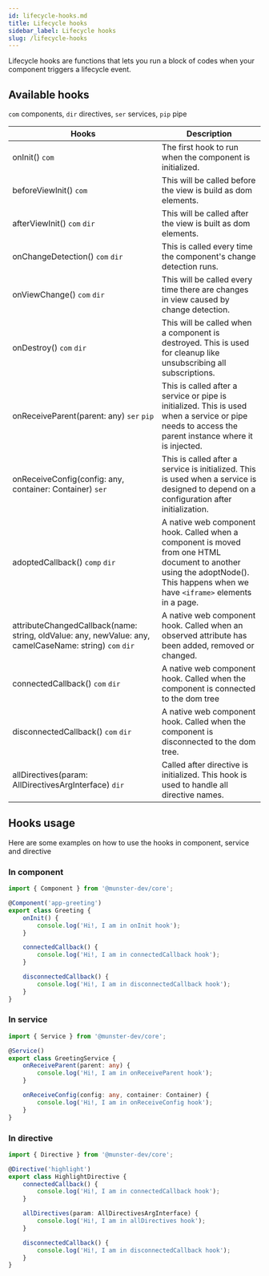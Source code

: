 ```yaml
---
id: lifecycle-hooks.md
title: Lifecycle hooks
sidebar_label: Lifecycle hooks
slug: /lifecycle-hooks
---
```


Lifecycle hooks are functions that lets you run a block of codes when your component triggers a lifecycle event.

## Available hooks

`com` components, `dir` directives, `ser` services, `pip` pipe

| Hooks                                                                         | Description |
| ---                                                                           | --- |
| onInit() `com`                                                          | The first hook to run when the component is initialized. |
| beforeViewInit() `com`                                                  | This will be called before the view is build as dom elements. |
| afterViewInit() `com` `dir`                                       | This will be called after the view is built as dom elements. |
| onChangeDetection() `com` `dir`                                   | This is called every time the component's change detection runs. |
| onViewChange() `com` `dir`                                        | This will be called every time there are changes in view caused by change detection. |
| onDestroy() `com` `dir`                                           | This will be called when a component is destroyed. This is used for cleanup like unsubscribing all subscriptions. |
| onReceiveParent(parent: any) `ser` `pip`                           | This is called after a service or pipe is initialized. This is used when a service or pipe needs to access the parent instance where it is injected. |
| onReceiveConfig(config: any, container: Container) `ser`                  | This is called after a service is initialized. This is used when a service is designed to depend on a configuration after initialization. |
| adoptedCallback() `comp` `dir`                                     | A native web component hook. Called when a component is moved from one HTML document to another using the adoptNode(). This happens when we have `<iframe>` elements in a page. |
| attributeChangedCallback(name: string, oldValue: any, newValue: any, camelCaseName: string) `com` `dir` | A native web component hook. Called when an observed attribute has been added, removed or changed. |
| connectedCallback() `com` `dir`                                   | A native web component hook. Called when the component is connected to the dom tree |
| disconnectedCallback() `com` `dir`                                | A native web component hook. Called when the component is disconnected to the dom tree. |
| allDirectives(param: AllDirectivesArgInterface) `dir`             | Called after directive is initialized. This hook is used to handle all directive names. |

## Hooks usage

Here are some examples on how to use the hooks in component, service and directive

### In component

```typescript
import { Component } from '@munster-dev/core';

@Component('app-greeting')
export class Greeting {
    onInit() {
        console.log('Hi!, I am in onInit hook');
    }

    connectedCallback() {
        console.log('Hi!, I am in connectedCallback hook');
    }

    disconnectedCallback() {
        console.log('Hi!, I am in disconnectedCallback hook');
    }
}
```

### In service

```typescript
import { Service } from '@munster-dev/core';

@Service()
export class GreetingService {
    onReceiveParent(parent: any) {
        console.log('Hi!, I am in onReceiveParent hook');
    }

    onReceiveConfig(config: any, container: Container) {
        console.log('Hi!, I am in onReceiveConfig hook');
    }
}
```

### In directive

```typescript
import { Directive } from '@munster-dev/core';

@Directive('highlight')
export class HighlightDirective {
    connectedCallback() {
        console.log('Hi!, I am in connectedCallback hook');
    }

    allDirectives(param: AllDirectivesArgInterface) {
        console.log('Hi!, I am in allDirectives hook');
    }

    disconnectedCallback() {
        console.log('Hi!, I am in disconnectedCallback hook');
    }
}
```
